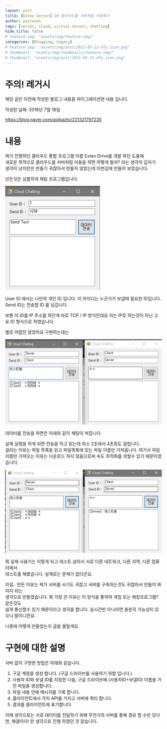 ```yaml
---
layout: post
title: [Exten Server] C# 클라우드를 서버처럼 이용하기
author: piorosen
tags: [server, cloud, virtual-server, chatting]
hide_title: false
# feature-img: "assets/img/feature-img/"
categories: [Blogging, Legacy]
# feature-img: "assets/img/post/2021-05-22-dfy_icon.png"
# thumbnail: "assets/img/thumbnails/feature-img/"
# thumbnail: "assets/img/post/2021-05-22-dfy_icon.png"
---
```


# 주의! 레거시 

해당 글은 이전에 작성한 블로그 내용을 마이그레이션한 내용 입니다.

작성된 날짜: 2018년 7월 18일

https://blog.naver.com/aoikazto/221321797235

# 내용

제가 진행하던 클라우드 통합 프로그램 이름 Exten Drive를 개발 하던 도중에 <br>
새로운 목적으로 클라우드를 서버처럼 이용을 하면 어떻게 될까? 라는 생각이 갑자기 <br>
생각이 났지만은 만들기 귀찮아서 만들지 않았는데 이번김에 만들어 보았습니다. <br>

만든것은 심플하게 채팅 프로그램입니다. <br>

![](/assets/img/post/2018-07-18-01.png)

User ID 에서는 나만의 개인 ID 입니다. 이 아이디는 누군가가 보낼때 필요한 ID입니다. <br>
Send ID는 전송할 ID 를 넘깁니다. <br>

보통 이 ID를 IP 주소를 하던게 바로 TCP / IP 방식인데요 저는 IP로 하는것이 아닌 고유 ID 형식으로 하였습니다. <br>

별로 어렵진 않았어요 구현하는데는 <br>

![](/assets/img/post/2018-07-18-02.png)

데이터를 전송을 하면은 아래와 같이 채팅이 쳐집니다. <br>

실제 실행을 하게 되면 전송을 하고 읽는데 최소 2초에서 4초정도 걸립니다. <br>
걸리는 이유는 파일 목록을 읽고 파일목록에 있는 파일 이름만 가져옵니다. 여기서 파일 이름만 가져오는 이유는 다운로드 하지 않음으로써 속도 최적화를 꾀할수 있기 때문이였습니다. <br>

![](/assets/img/post/2018-07-18-03.png)

뭐 실제 사용기는 이렇게 되고 테스트 삼아서 서로 다른 네트워크, 다른 지역, 다른 컴퓨터에서 <br>
테스트를 해봤습니다. 실제로는 문제가 없더군요. <br>

이걸.. 만든 이유는 제가 서버를 사기도 귀찮고 서버를 구축하는것도 귀찮아서 만들어 봐야지 라는 <br>
생각으로 만들었습니다. 뭐 가장 큰 이유는 이 방식을 통하여 게임 또는 해킹프로그램? 같은것도 <br>
쉽게 통신할수 있기 때문이라고 생각을 합니다. 실시간만 아니라면 충분히 가능성이 있으니 말이니깐요. <br>

나중에 어떻게 만들었는지 글을 올릴게요. <br>

# 구현에 대한 설명

서버 없이 구현한 방법은 아래와 같습니다.

1. 구글 계정을 생성 합니다.  (구글 드라이브를 사용하기 위함 입니다.)
2. 사용자 ID와 보낼 ID를 지정한 다음, 구글 드라이브에 (사용자ID+보낼ID) 이름을 가진 파일을 생성합니다.
3. 파일 내용 안에 메시지를 기록 합니다.
4. 클라이언트에서 각자 API를 가지고 서버에 쿼리 합니다.
5. 결과를 클라이언트에 표기합니다.

이때 생각으로는 서로 데이터를 전달하기 위해 무언가의 서버를 통해 경유 할 수만 있다면, 해결이다! 란 생각으로 진행 하였던 것 같습니다. 
